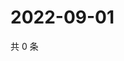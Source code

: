 # 2022-09-01

共 0 条

<!-- BEGIN WEIBO -->
<!-- 最后更新时间 Thu Sep 01 2022 13:49:10 GMT+0800 (China Standard Time) -->

<!-- END WEIBO -->
